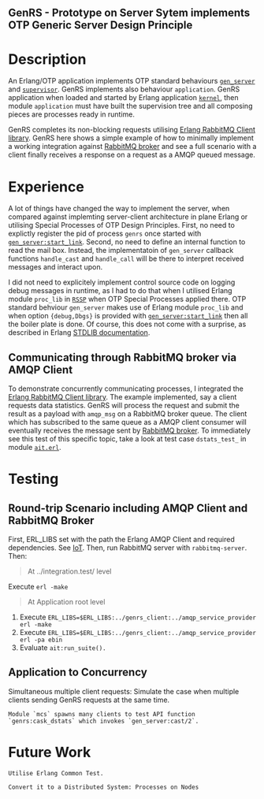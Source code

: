 ## GenRS - Prototype on Server Sytem implements OTP Generic Server Design Principle

# Description

An Erlang/OTP application implements OTP standard behaviours [`gen_server`](http://erlang.org/doc/man/gen_server.html) and [`supervisor`](http://erlang.org/doc/man/supervisor.html). GenRS implements also behaviour `application`. GenRS application when loaded and started by Erlang application [`kernel`](http://erlang.org/doc/apps/kernel/index.html), then module `application` must have built the supervision tree and all composing pieces are processes ready in runtime.

GenRS completes its non-blocking requests utilising [Erlang RabbitMQ Client library](http://www.rabbitmq.com/erlang-client-user-guide.html). GenRS here shows  a simple example of how to minimally implement a working integration against [RabbitMQ broker](http://www.rabbitmq.com/admin-guide.html) and see a full scenario with a client finally receives a response on a request as a AMQP queued message.

# Experience

A lot of things have changed the way to implement the server, when compared against implemting server-client architecture in plane Erlang or utilising Special Processes of OTP Design Principles. First, no need to explictly register the pid of process `genrs` once started with [`gen_server:start_link`](http://erlang.org/doc/man/gen_server.html#start_link-3). Second, no need to define an internal function to read the mail box. Instead, the implementatoin of `gen_server` callback functions `handle_cast` and `handle_call` will be there to interpret received messages and interact upon.

I did not need to explicitely implement control source code on logging debug messages in runtime, as I had to do that when I utilised Erlang module `proc_lib` in [`RSSP`]( ../special.processes/ebin/rssp.app) when OTP Special Processes applied there. OTP standard behviour `gen_server` makes use of Erlang module `proc_lib` and when option `{debug,Dbgs}` is provided with [`gen_server:start_link`](http://erlang.org/doc/man/gen_server.html#start_link-3) then all the boiler plate is done. Of course, this does not come with a surprise, as described in Erlang [STDLIB documentation](http://erlang.org/doc/apps/stdlib/index.html).

## Communicating through RabbitMQ broker via AMQP Client

To demonstrate concurrently communicating processes, I integrated the [Erlang RabbitMQ Client library](http://www.rabbitmq.com/erlang-client-user-guide.html). The example implemented, say a client requests data statistics. GenRS will process the request and submit the result as a payload with `amqp_msg` on a RabbitMQ broker queue. The client which has subscribed to the same queue as a AMQP client consumer will eventually receives the message sent by [RabbitMQ broker](http://www.rabbitmq.com/admin-guide.html). To immediately see this test of this specific topic, take a look at test case `dstats_test_` in module [`ait.erl`](./integration.test/ait.erl).

# Testing

## Round-trip Scenario including AMQP Client and RabbitMQ Broker

First, ERL_LIBS set with the path the Erlang AMQP Client and required dependencies. See [IoT](../../iot/readme.md). Then, run RabbitMQ server with `rabbitmq-server`. Then: 

> At ../integration.test/ level

Execute `erl -make`

> At Application root level

1. Execute `ERL_LIBS=$ERL_LIBS:../genrs_client:../amqp_service_provider erl -make`
2. Execute `ERL_LIBS=$ERL_LIBS:../genrs_client:../amqp_service_provider erl -pa ebin`
3. Evaluate `ait:run_suite().`

## Application to Concurrency

Simultaneous multiple client requests: Simulate the case when multiple clients sending GenRS requests at the same time.

```
Module `mcs` spawns many clients to test API function `genrs:cask_dstats` which invokes `gen_server:cast/2`.
```

# Future Work

```
Utilise Erlang Common Test.
```

```
Convert it to a Distributed System: Processes on Nodes
```
